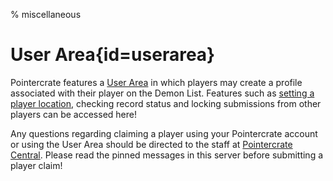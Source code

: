 % miscellaneous

<div class='panel fade js-scroll-anim' data-anim='fade'>

# User Area{id=userarea}

Pointercrate features a [User Area](/login) in which players may create a profile associated with their player on the Demon List. Features such as [setting a player location](/guidelines/miscellaneous#location), checking record status and locking submissions from other players can be accessed here!
  
Any questions regarding claiming a player using your Pointercrate account or using the User Area should be directed to the staff at [Pointercrate Central](https://discord.gg/sQewUEB). Please read the pinned messages in this server before submitting a player claim!
 
</div>
